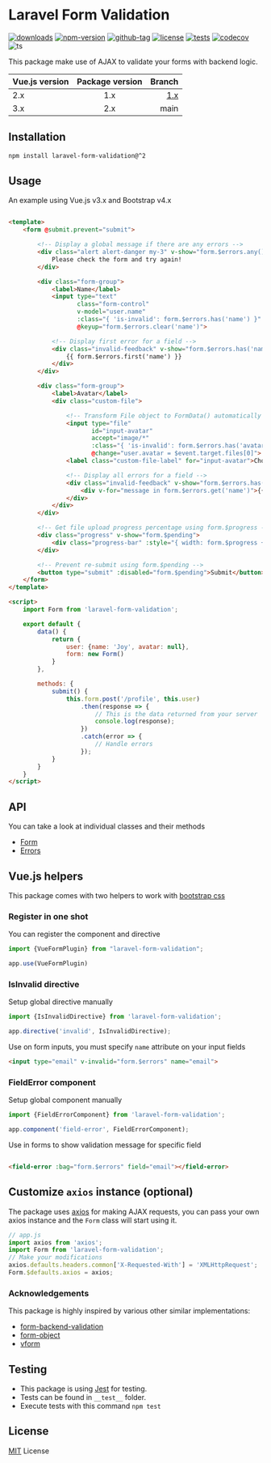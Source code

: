 # Laravel Form Validation

[![downloads](https://badgen.net/npm/dt/laravel-form-validation)](https://npm-stat.com/charts.html?package=laravel-form-validation&from=2019-01-01)
[![npm-version](https://badgen.net/npm/v/laravel-form-validation)](https://www.npmjs.com/package/laravel-form-validation)
[![github-tag](https://badgen.net/github/tag/ankurk91/laravel-form-validation)](https://github.com/ankurk91/laravel-form-validation/tags)
[![license](https://badgen.net/github/license/ankurk91/laravel-form-validation)](https://yarnpkg.com/en/package/laravel-form-validation)
[![tests](https://github.com/ankurk91/laravel-form-validation/workflows/tests/badge.svg)](https://github.com/ankurk91/laravel-form-validation/actions)
[![codecov](https://codecov.io/gh/ankurk91/laravel-form-validation/branch/main/graph/badge.svg)](https://codecov.io/gh/ankurk91/laravel-form-validation)
![ts](https://badgen.net/badge/Built%20With/TypeScript/blue)

This package make use of AJAX to validate your forms with backend logic.

| Vue.js version | Package version |                                                               Branch |
| :---           | :---:           |---------------------------------------------------------------------:| 
| 2.x            | 1.x             | [1.x](https://github.com/ankurk91/laravel-form-validation/tree/v1.x) |
| 3.x            | 2.x             |                                                                 main |

## Installation

```bash
npm install laravel-form-validation@^2 
```

## Usage

An example using Vue.js v3.x and Bootstrap v4.x

```html

<template>
    <form @submit.prevent="submit">

        <!-- Display a global message if there are any errors -->
        <div class="alert alert-danger my-3" v-show="form.$errors.any()">
            Please check the form and try again!
        </div>

        <div class="form-group">
            <label>Name</label>
            <input type="text"
                   class="form-control"
                   v-model="user.name"
                   :class="{ 'is-invalid': form.$errors.has('name') }"
                   @keyup="form.$errors.clear('name')">

            <!-- Display first error for a field -->
            <div class="invalid-feedback" v-show="form.$errors.has('name')">
                {{ form.$errors.first('name') }}
            </div>
        </div>

        <div class="form-group">
            <label>Avatar</label>
            <div class="custom-file">

                <!-- Transform File object to FormData() automatically -->
                <input type="file"
                       id="input-avatar"
                       accept="image/*"
                       :class="{ 'is-invalid': form.$errors.has('avatar') }"
                       @change="user.avatar = $event.target.files[0]">
                <label class="custom-file-label" for="input-avatar">Choose image...</label>

                <!-- Display all errors for a field -->
                <div class="invalid-feedback" v-show="form.$errors.has('avatar')">
                    <div v-for="message in form.$errors.get('name')">{{ message }}</div>
                </div>
            </div>
        </div>

        <!-- Get file upload progress percentage using form.$progress -->
        <div class="progress" v-show="form.$pending">
            <div class="progress-bar" :style="{ width: form.$progress + '%' }">{{ form.$progress }}%</div>
        </div>

        <!-- Prevent re-submit using form.$pending -->
        <button type="submit" :disabled="form.$pending">Submit</button>
    </form>
</template>

<script>
    import Form from 'laravel-form-validation';

    export default {
        data() {
            return {
                user: {name: 'Joy', avatar: null},
                form: new Form()
            }
        },

        methods: {
            submit() {
                this.form.post('/profile', this.user)
                    .then(response => {
                        // This is the data returned from your server
                        console.log(response);
                    })
                    .catch(error => {
                        // Handle errors
                    });
            }
        }
    }
</script>
```

## API

You can take a look at individual classes and their methods

* [Form](./src/Form.ts)
* [Errors](./src/Errors.ts)

## Vue.js helpers

This package comes with two helpers to work
with [bootstrap css](https://getbootstrap.com/docs/4.6/components/forms/#how-it-works)

### Register in one shot

You can register the component and directive

```js
import {VueFormPlugin} from "laravel-form-validation";

app.use(VueFormPlugin)
```

### IsInvalid directive

Setup global directive manually

```js
import {IsInvalidDirective} from 'laravel-form-validation';

app.directive('invalid', IsInvalidDirective);
```

Use on form inputs, you must specify `name` attribute on your input fields

```html
<input type="email" v-invalid="form.$errors" name="email">
```

### FieldError component

Setup global component manually

```js
import {FieldErrorComponent} from 'laravel-form-validation';

app.component('field-error', FieldErrorComponent);
```

Use in forms to show validation message for specific field

```html

<field-error :bag="form.$errors" field="email"></field-error>
```

## Customize `axios` instance (optional)

The package uses [axios](https://github.com/axios/axios) for making AJAX requests, you can pass your own axios instance
and the `Form` class will start using it.

```js
// app.js
import axios from 'axios';
import Form from 'laravel-form-validation';
// Make your modifications
axios.defaults.headers.common['X-Requested-With'] = 'XMLHttpRequest';
Form.$defaults.axios = axios;
```

### Acknowledgements

This package is highly inspired by various other similar implementations:

* [form-backend-validation](https://github.com/spatie/form-backend-validation)
* [form-object](https://github.com/sahibalejandro/form-object)
* [vform](https://github.com/cretueusebiu/vform)

## Testing

* This package is using [Jest](https://github.com/facebook/jest) for testing.
* Tests can be found in `__test__` folder.
* Execute tests with this command `npm test`

## License

[MIT](LICENSE.txt) License
